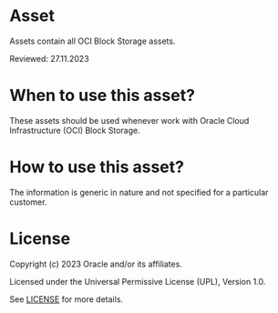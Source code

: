 # Asset


Assets contain all OCI Block Storage assets.


Reviewed: 27.11.2023

# When to use this asset?

These assets should be used whenever work with Oracle Cloud Infrastructure (OCI) Block Storage.

# How to use this asset?

The information is generic in nature and not specified for a particular customer.

# License

Copyright (c) 2023 Oracle and/or its affiliates.

Licensed under the Universal Permissive License (UPL), Version 1.0.

See [LICENSE](https://github.com/oracle-devrel/technology-engineering/blob/main/LICENSE) for more details.
